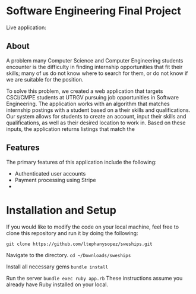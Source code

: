 # Software Engineering Final Project

Live application:

## About

A problem many Computer Science and Computer Engineering students encounter is the difficulty in finding internship opportunities that fit their skills; many of us do not know where to search for them, or do not know if we are suitable for the position.

To solve this problem, we created a web application that targets CSCI/CMPE students at UTRGV pursuing job opportunities in Software Engineering. The application works with an algorithm that matches internship postings with a student based on a their skills and qualifications. Our system allows for students to create an account, input their skills and qualifications, as well as their desired location to work in. Based on these inputs, the application returns listings that match the

## Features
The primary features of this application include the following:
- Authenticated user accounts
- Payment processing using Stripe
-


# Installation and Setup
If you would like to modify the code on your local machine, feel free to clone this repository and run it by doing the following:

`git clone https://github.com/ltephanysopez/sweships.git`

Navigate to the directory.
`cd ~/Downloads/sweships`

Install all necessary gems
`bundle install `

Run the server
`bundle exec ruby app.rb`
These instructions assume you already have Ruby installed on your local.

